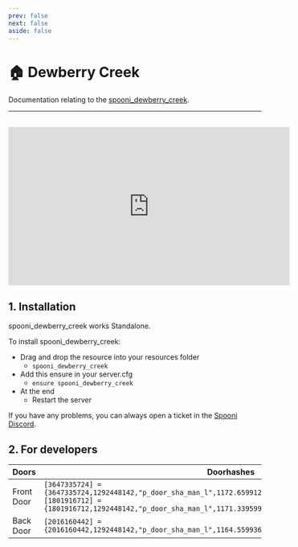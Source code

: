 ```yaml
---
prev: false
next: false
aside: false
---
```


# 🏠 Dewberry Creek
Documentation relating to the [spooni_dewberry_creek](https://spooni-mapping.tebex.io/package/6090322).

___
<br>
<iframe width="560" height="315" src="https://www.youtube.com/embed/AxNafdEx5ck?si=JXLiEIZ0L13O26yk" frameborder="0" allow="accelerometer; autoplay; clipboard-write; encrypted-media; gyroscope; picture-in-picture; web-share" allowfullscreen></iframe>

## 1. Installation
spooni_dewberry_creek works Standalone.  

To install spooni_dewberry_creek:
- Drag and drop the resource into your resources folder
  - `spooni_dewberry_creek`
- Add this ensure in your server.cfg
  - `ensure spooni_dewberry_creek`
- At the end
  - Restart the server

If you have any problems, you can always open a ticket in the [Spooni Discord](https://discord.gg/spooni).

## 2. For developers
| Doors                     | Doorhashes
|---------------------------|----------------------------------------------------------------------------------|
| Front Door                | `[3647335724] = {3647335724,1292448142,"p_door_sha_man_l",1172.6599121094,-187.77796936035,99.595352172852}` <br> `[1801916712] = {1801916712,1292448142,"p_door_sha_man_l",1171.3395996094,-181.79727172852,99.597557067871}`
| Back Door                 | `[2016160442] = {2016160442,1292448142,"p_door_sha_man_l",1164.5599365234,-184.90655517578,99.596244812012}`